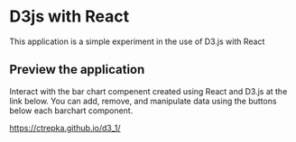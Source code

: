 # D3js with React
This application is a simple experiment in the use of D3.js with React

## Preview the application
Interact with the bar chart compenent created using React and D3.js at the link below. You can add, remove, and manipulate data using the buttons below each barchart component.

https://ctrepka.github.io/d3_1/
